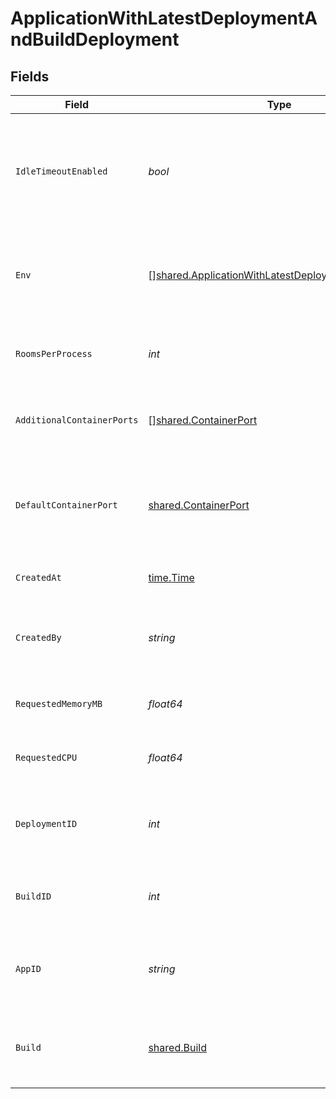 # ApplicationWithLatestDeploymentAndBuildDeployment


## Fields

| Field                                                                                                                    | Type                                                                                                                     | Required                                                                                                                 | Description                                                                                                              | Example                                                                                                                  |
| ------------------------------------------------------------------------------------------------------------------------ | ------------------------------------------------------------------------------------------------------------------------ | ------------------------------------------------------------------------------------------------------------------------ | ------------------------------------------------------------------------------------------------------------------------ | ------------------------------------------------------------------------------------------------------------------------ |
| `IdleTimeoutEnabled`                                                                                                     | *bool*                                                                                                                   | :heavy_check_mark:                                                                                                       | Option to shut down processes that have had no new connections or rooms<br/>for five minutes.                            |                                                                                                                          |
| `Env`                                                                                                                    | [][shared.ApplicationWithLatestDeploymentAndBuildEnv](../../models/shared/applicationwithlatestdeploymentandbuildenv.md) | :heavy_check_mark:                                                                                                       | The environment variable that our process will have access to at runtime.                                                |                                                                                                                          |
| `RoomsPerProcess`                                                                                                        | *int*                                                                                                                    | :heavy_check_mark:                                                                                                       | Governs how many [rooms](https://hathora.dev/docs/concepts/hathora-entities#room) can be scheduled in a process.         | 3                                                                                                                        |
| `AdditionalContainerPorts`                                                                                               | [][shared.ContainerPort](../../models/shared/containerport.md)                                                           | :heavy_check_mark:                                                                                                       | Additional ports your server listens on.                                                                                 | {<br/>"transportType": "tcp",<br/>"port": 4000,<br/>"name": "debug"<br/>}                                                |
| `DefaultContainerPort`                                                                                                   | [shared.ContainerPort](../../models/shared/containerport.md)                                                             | :heavy_check_mark:                                                                                                       | A container port object represents the transport configruations for how your server will listen.                         |                                                                                                                          |
| `CreatedAt`                                                                                                              | [time.Time](https://pkg.go.dev/time#Time)                                                                                | :heavy_check_mark:                                                                                                       | When the deployment was created.                                                                                         |                                                                                                                          |
| `CreatedBy`                                                                                                              | *string*                                                                                                                 | :heavy_check_mark:                                                                                                       | UserId or email address for the user that created the deployment.                                                        | google-oauth2\|107030234048588177467                                                                                     |
| `RequestedMemoryMB`                                                                                                      | *float64*                                                                                                                | :heavy_check_mark:                                                                                                       | The amount of memory allocated to your process.                                                                          | 1024                                                                                                                     |
| `RequestedCPU`                                                                                                           | *float64*                                                                                                                | :heavy_check_mark:                                                                                                       | The number of cores allocated to your process.                                                                           | 0.5                                                                                                                      |
| `DeploymentID`                                                                                                           | *int*                                                                                                                    | :heavy_check_mark:                                                                                                       | System generated id for a deployment. Increments by 1.                                                                   | 1                                                                                                                        |
| `BuildID`                                                                                                                | *int*                                                                                                                    | :heavy_check_mark:                                                                                                       | System generated id for a build. Increments by 1.                                                                        | 1                                                                                                                        |
| `AppID`                                                                                                                  | *string*                                                                                                                 | :heavy_check_mark:                                                                                                       | System generated unique identifier for an application.                                                                   | app-af469a92-5b45-4565-b3c4-b79878de67d2                                                                                 |
| `Build`                                                                                                                  | [shared.Build](../../models/shared/build.md)                                                                             | :heavy_check_mark:                                                                                                       | A build represents a game server artifact and its associated metadata.                                                   |                                                                                                                          |